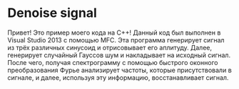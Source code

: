 # Denoise signal
Привет! Это пример моего кода на С++!
Данный код был выполнен в Visual Studio 2013 с помощью MFC. 
Эта программа генерирует сигнал из трёх различных синусоид и отрисовывает его аплитуду. Далее, генерирует случайный Гауссов шум и накладывает на исходный сигнал. После чего, получая спектрограмму с помощью быстрого оконного преобразования Фурье анализирует частоты, которые присутствовали в сигнале, и далее, используя эту информацию, восстанавливает сигнал. 
